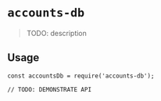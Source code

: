 # `accounts-db`

> TODO: description

## Usage

```
const accountsDb = require('accounts-db');

// TODO: DEMONSTRATE API
```
